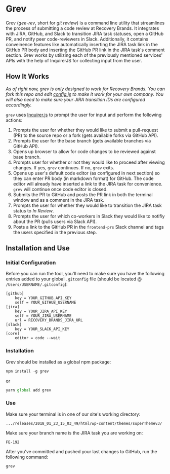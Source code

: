 # Grev

Grev (_gee-rev_, short for _git review_) is a command line utility that streamlines the process of submitting a code review at Recovery Brands. It integrates with JIRA, GitHub, and Slack to transition JIRA task statuses, open a GitHub PR, and notify peer code-reviewers in Slack. Additionally, it contains conveinence features like automatically inserting the JIRA task link in the GitHub PR body and inserting the GitHub PR link in the JIRA task's comment section. Grev works by utilizing each of the previously mentioned services' APIs with the help of InquirerJS for collecting input from the user.

## How It Works

_As of right now, grev is only designed to work for Recovery Brands. You can fork this repo and edit [config.js](config.js) to make it work for your own company. You will also need to make sure your JIRA transition IDs are configured accordingly._

`grev` uses [Inquirer.js](https://github.com/SBoudrias/Inquirer.js/) to prompt the user for input and perform the following actions:

1. Prompts the user for whether they would like to submit a pull-request (PR) to the source repo or a fork (gets available forks via GitHub API).
2. Prompts the user for the base branch (gets available branches via GitHub API).
3. Opens up browser to allow for code changes to be reviewed against base branch.
4. Prompts user for whether or not they would like to proceed after viewing changes. If yes, `grev` continues. If no, `grev` exits.
5. Opens up user's default code editor (as configured in next section) so they can enter PR body (in markdown format) for GitHub. The code editor will already have inserted a link to the JIRA task for convenience. `grev` will continue once code editor is closed.
6. Submits the PR to GitHub and posts the PR link in both the terminal window and as a comment in the JIRA task.
7. Prompts the user for whether they would like to transition the JIRA task status to _In Review_.
8. Prompts the user for which co-workers in Slack they would like to notifiy about the PR (pulls users via Slack API).
9. Posts a link to the GitHub PR in the `frontend-prs` Slack channel and tags the users specified in the previous step.

## Installation and Use

### Initial Configuration

Before you can run the tool, you'll need to make sure you have the following entries added to your global `.gitconfig` file (should be located @ `/Users/USERNAME/.gitconfig`):

```
[github]
    key = YOUR_GITHUB_API_KEY
    self = YOUR_GITHUB_USERNAME
[jira]
    key = YOUR_JIRA_API_KEY
    self = YOUR_JIRA_USERNAME
    url = RECOVERY_BRANDS_JIRA_URL
[slack]
    key = YOUR_SLACK_API_KEY
[core]
    editor = code --wait
```

### Installation

Grev should be installed as a global npm package:

```javascript
npm install -g grev
```

or

```javascript
yarn global add grev
```

### Use

Make sure your terminal is in one of our site's working directory:

```
.../releases/2018_01_23_15_03_49/html/wp-content/themes/superThemev3/
```

Make sure your branch name is the JIRA task you are working on:

```
FE-192
```

After you've committed and pushed your last changes to GitHub, run the following command:

```bash
grev
```
